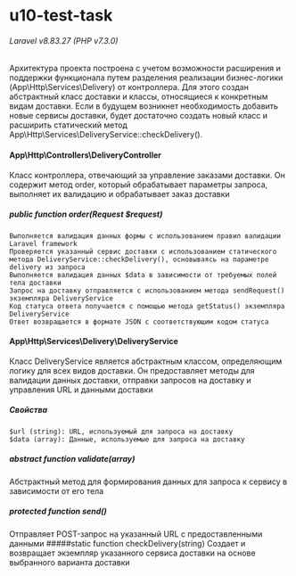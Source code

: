 #  u10-test-task
###### Laravel v8.83.27 (PHP v7.3.0)

Архитектура проекта построена с учетом возможности расширения и поддержки функционала путем разделения реализации бизнес-логики (App\Http\Services\Delivery) от контроллера. Для этого создан абстрактный класс доставки и классы, относящиеся к конкретным видам доставки. Если в будущем возникнет необходимость добавить новые сервисы доставки, будет достаточно создать новый класс и расширить статический метод App\Http\Services\DeliveryService::checkDelivery().

#### App\Http\Controllers\DeliveryController
Класс контроллера, отвечающий за управление заказами доставки. Он содержит метод order, который обрабатывает параметры запроса, выполняет их валидацию и обрабатывает заказ доставки

##### public function order(Request $request)

    Выполняется валидация данных формы с использованием правил валидации Laravel framework
    Проверяется указанный сервис доставки с использованием статического метода DeliveryService::checkDelivery(), основываясь на параметре delivery из запроса
    Выполняется валидация данных $data в зависимости от требуемых полей тела доставки
    Запрос на доставку отправляется с использованием метода sendRequest() экземпляра DeliveryService
    Код статуса ответа получается с помощью метода getStatus() экземпляра DeliveryService
    Ответ возвращается в формате JSON с соответствующим кодом статуса

#### App\Http\Services\Delivery\DeliveryService

Класс DeliveryService является абстрактным классом, определяющим логику для всех видов доставки. Он предоставляет методы для валидации данных доставки, отправки запросов на доставку и управления URL и данными доставки

##### Свойства

	$url (string): URL, используемый для запроса на доставку
	$data (array): Данные, используемые для запроса на доставку

##### abstract function validate(array)
Абстрактный метод для формирования данных для запроса к сервису в зависимости от его тела
##### protected function send()
Отправляет POST-запрос на указанный URL с предоставленными данными
#####static function checkDelivery(string)
Создает и возвращает экземпляр указанного сервиса доставки на основе выбранного варианта доставки